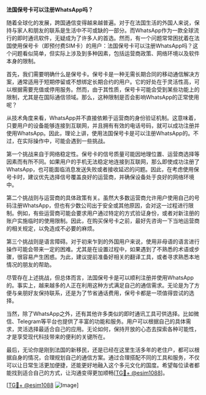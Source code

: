 **法国保号卡可以注册WhatsApp吗？**

随着全球化的发展，跨国通信变得越来越普遍。对于在法国生活的外国人来说，保持与家人和朋友的联系是生活中不可或缺的一部分。而WhatsApp作为一款全球流行的即时通讯软件，无疑成为了许多人的首选。然而，有一个问题常常困扰着在法国使用保号卡（即预付费SIM卡）的用户：法国保号卡可以注册WhatsApp吗？这个问题看似简单，但实际上涉及到多种因素，包括运营商政策、网络环境以及软件本身的限制。

首先，我们需要明确什么是保号卡。保号卡是一种无需长期合同的移动通信解决方案，通常适用于短期停留或不想绑定长期合约的用户。它的好处在于灵活性高，可以根据需要充值或停用服务。然而，由于其性质，保号卡可能会受到某些功能上的限制，尤其是在国际通信领域。那么，这种限制是否会影响WhatsApp的正常使用呢？

从技术角度来看，WhatsApp并不直接依赖于运营商的身份验证机制。这意味着，只要用户的设备能够连接到互联网，并且拥有有效的电话号码，就可以成功注册并使用WhatsApp。因此，理论上讲，使用法国保号卡是可以注册WhatsApp的。不过，在实际操作中，可能会遇到一些挑战。

第一个挑战来自于网络稳定性。保号卡的信号质量可能因地理位置、运营商选择等因素而有所不同。如果用户的手机无法稳定地连接到互联网，那么即使成功注册了WhatsApp，也可能面临消息发送失败或者接收延迟的问题。因此，在考虑使用保号卡时，建议优先选择信号覆盖良好的运营商，并确保设备处于良好的网络环境中。

第二个挑战则与运营商的具体政策有关。虽然大多数运营商允许用户使用自己的号码注册WhatsApp，但也有少数公司出于安全或其他原因，会对这一过程进行限制。例如，有些运营商可能会要求用户通过特定的方式验证身份，或者对新注册的账户实施临时的使用限制。因此，在购买保号卡之前，最好先咨询一下当地运营商的相关规定，以免造成不必要的麻烦。

第三个挑战则是语言障碍。对于初来乍到的外国用户来说，使用非母语的语言进行操作可能会带来一定的困难。尤其是在设置过程中，如果遇到了不熟悉的术语或步骤，很容易产生困惑。为此，建议提前准备好相关的翻译工具，或者寻求熟悉本地情况的朋友的帮助。

尽管存在上述挑战，但总体而言，法国保号卡是可以顺利注册并使用WhatsApp的。事实上，越来越多的人正在利用这种方式满足自己的通信需求。无论是为了方便与亲朋好友保持联系，还是为了节省通话费用，保号卡都是一项值得尝试的选择。

当然，除了WhatsApp之外，还有其他许多类似的即时通讯工具可供选择。比如微信、Telegram等平台也提供了丰富的功能和服务。用户可以根据自己的具体需求，灵活选择最适合自己的应用。无论如何，保持开放的心态去探索各种可能性，才是享受现代科技带来的便利的关键所在。

最后，无论你是刚到法国的新移民，还是已经在这里生活多年的老住户，都可以根据自身的情况，合理规划自己的通信方案。通过合理搭配不同的工具和服务，不仅可以让日常生活更加便捷，还能更好地融入这个多元文化的国度。希望每位读者都能找到适合自己的方式，让沟通变得更加顺畅[[TG💪+ @esim1088](https://t.me/s/esim1088)]。

[[TG💪+ @esim1088](https://t.me/s/esim1088) ![Image](https://i.postimg.cc/4NQfJmqS/Snipaste-2025-05-13-00-14-12.png)]